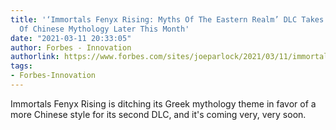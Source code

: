 ```yaml
---
title: '‘Immortals Fenyx Rising: Myths Of The Eastern Realm’ DLC Takes Us To A Land
  Of Chinese Mythology Later This Month'
date: "2021-03-11 20:33:05"
author: Forbes - Innovation
authorlink: https://www.forbes.com/sites/joeparlock/2021/03/11/immortals-fenyx-rising-myths-of-the-eastern-realm-dlc-takes-us-to-a-land-of-chinese-mythology-later-this-month/
tags:
- Forbes-Innovation
---
```

Immortals Fenyx Rising is ditching its Greek mythology theme in favor of a more Chinese style for its second DLC, and it's coming very, very soon.